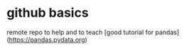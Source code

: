 # github basics 
remote repo to help and to teach 
[good tutorial for pandas] (https://pandas.pydata.org)
